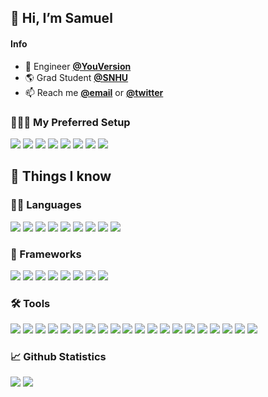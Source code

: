 ## 👋 Hi, I’m Samuel ##

<!-- ### 🏫 I'm a grad student ### -->

#### Info ####
- 👀 Engineer **[@YouVersion](https://youversion.com/)**
- 🌎 Grad Student **[@SNHU](https://snhu.edu)**
- 📫 Reach me **[@email](mailto:baileysam1997@gmail.com)** or **[@twitter](https://twitter.com/samuel_baileyy)**

### 👨🏻‍💻 My Preferred Setup ###
![](https://img.shields.io/badge/Language-C++-darkblue)
![](https://img.shields.io/badge/Language-Python-blue)
![](https://img.shields.io/badge/Language-Terraform-purple)
![](https://img.shields.io/badge/Cloud-GCP-green)
![](https://img.shields.io/badge/Editor-VSCode-blue)
![](https://img.shields.io/badge/Editor-Vim-black)
![](https://img.shields.io/badge/OS-Mac-purple)
![](https://img.shields.io/badge/OS-Linux-black)

## 📖 Things I know ##
### 🤟🏻 Languages ###
![](https://img.shields.io/badge/Language-C++-darkblue)
![](https://img.shields.io/badge/Language-Go-lightblue)
![](https://img.shields.io/badge/Language-HTML-orange)
![](https://img.shields.io/badge/Language-Java-blue)
![](https://img.shields.io/badge/Language-JavaScript-yellow)
![](https://img.shields.io/badge/Language-Python-blue)
![](https://img.shields.io/badge/Language-Ruby-red)
![](https://img.shields.io/badge/Language-Shell-black)
![](https://img.shields.io/badge/Language-Terraform-purple)

### 🕋 Frameworks ###
![](https://img.shields.io/badge/Framworks-Angular-red)
![](https://img.shields.io/badge/Frameworks-Express-white)
![](https://img.shields.io/badge/Frameworks-React-lightblue)
![](https://img.shields.io/badge/Frameworks-NodeJS-darkgreen)
![](https://img.shields.io/badge/Frameworks-Django-darkgreen)
![](https://img.shields.io/badge/Frameworks-Flask-black)
![](https://img.shields.io/badge/Frameworks-Rails-red)
![](https://img.shields.io/badge/Frameworks-Spring-green)

### 🛠 Tools ###
![](https://img.shields.io/badge/PM-NPM-red)
![](https://img.shields.io/badge/PM-brew-black)
![](https://img.shields.io/badge/PM-apt-black)
![](https://img.shields.io/badge/Cloud-GCP-green)
![](https://img.shields.io/badge/Cloud-Adobe-red)
![](https://img.shields.io/badge/Editor-All_Jetbrain_IDE's-white)
![](https://img.shields.io/badge/Editor-Vim-black)
![](https://img.shields.io/badge/Editor-VSCode-blue)
![](https://img.shields.io/badge/Software-Git-orange)
![](https://img.shields.io/badge/Repositories-Gitlab-orange)
![](https://img.shields.io/badge/Support-StackOverflow-orange)
![](https://img.shields.io/badge/Software-Cloudflare-orange)
![](https://img.shields.io/badge/Database-Postgres-blue)
![](https://img.shields.io/badge/OS-Mac-black)
![](https://img.shields.io/badge/OS-Linux-black)
![](https://img.shields.io/badge/OS-Windows-darkblue)
![](https://img.shields.io/badge/Software-Docker-lightblue)
![](https://img.shields.io/badge/Software-Jira-blue)
![](https://img.shields.io/badge/Software-Notion-white)
![](https://img.shields.io/badge/Software-Postman-orange)

### 📈 Github Statistics ###

![](https://github-readme-stats.vercel.app/api?username=samuelbailey123&theme=dark)
![](https://github-readme-stats.vercel.app/api/top-langs/?username=samuelbailey123&hide=php&theme=dark)

<!---
samuelbailey123/samuelbailey123 is a ✨ special ✨ repository because its `README.md` (this file) appears on your GitHub profile.
You can click the Preview link to take a look at your changes.
--->
